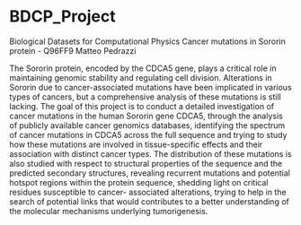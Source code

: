 # BDCP_Project
Biological Datasets for Computational Physics
Cancer mutations in Sororin protein - Q96FF9
Matteo Pedrazzi

The Sororin protein, encoded by the CDCA5 gene, plays a critical role in maintaining genomic
stability and regulating cell division. Alterations in Sororin due to cancer-associated mutations
have been implicated in various types of cancers, but a comprehensive analysis of these mutations is
still lacking. The goal of this project is to conduct a detailed investigation of cancer mutations in the
human Sororin gene CDCA5, through the analysis of publicly available cancer genomics databases,
identifying the spectrum of cancer mutations in CDCA5 across the full sequence and trying to study
how these mutations are involved in tissue-specific effects and their association with distinct cancer
types. The distribution of these mutations is also studied with respect to structural properties of
the sequence and the predicted secondary structures, revealing recurrent mutations and potential
hotspot regions within the protein sequence, shedding light on critical residues susceptible to cancer-
associated alterations, trying to help in the search of potential links that would contributes to a
better understanding of the molecular mechanisms underlying tumorigenesis.

